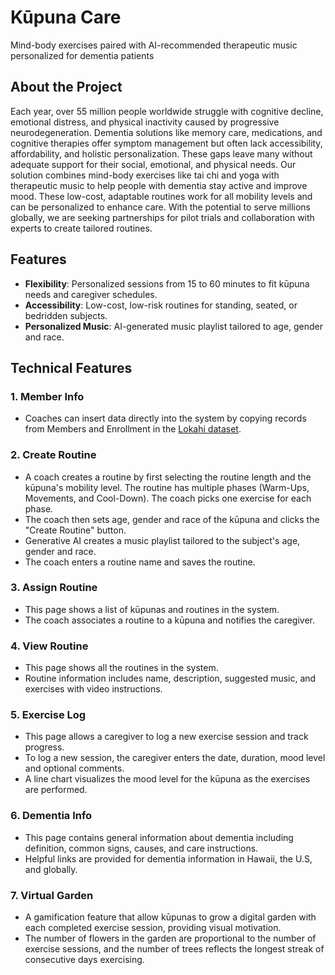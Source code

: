 # Kūpuna Care

Mind-body exercises paired with AI-recommended therapeutic music personalized for dementia patients

## About the Project

Each year, over 55 million people worldwide struggle with cognitive decline, emotional distress, and physical inactivity caused by progressive neurodegeneration. Dementia solutions like memory care, medications, and cognitive therapies offer symptom management but often lack accessibility, affordability, and holistic personalization. These gaps leave many without adequate support for their social, emotional, and physical needs. Our solution combines mind-body exercises like tai chi and yoga with therapeutic music to help people with dementia stay active and improve mood. These low-cost, adaptable routines work for all mobility levels and can be personalized to enhance care. With the potential to serve millions globally, we are seeking partnerships for pilot trials and collaboration with experts to create tailored routines.

## Features

- **Flexibility**: Personalized sessions from 15 to 60 minutes to fit kūpuna needs and caregiver schedules.
- **Accessibility**: Low-cost, low-risk routines for standing, seated, or bedridden subjects.
- **Personalized Music**: AI-generated music playlist tailored to age, gender and race.

## Technical Features
### 1. Member Info
   - Coaches can insert data directly into the system by copying records from Members and Enrollment in the [Lokahi dataset](https://lablab.ai/tech/lokahi-hackathon-datasets).
### 2. Create Routine
   - A coach creates a routine by first selecting the routine length and the kūpuna's mobility level. The routine has multiple phases (Warm-Ups, Movements, and Cool-Down). The coach picks one exercise for each phase.
   - The coach then sets age, gender and race of the kūpuna and clicks the "Create Routine" button.
   - Generative AI creates a music playlist tailored to the subject's age, gender and race.
   - The coach enters a routine name and saves the routine.
### 3. Assign Routine
   - This page shows a list of kūpunas and routines in the system.
   - The coach associates a routine to a kūpuna and notifies the caregiver.
### 4. View Routine
   - This page shows all the routines in the system.
   - Routine information includes name, description, suggested music, and exercises with video instructions.
### 5. Exercise Log
   - This page allows a caregiver to log a new exercise session and track progress.
   - To log a new session, the caregiver enters the date, duration, mood level and optional comments.
   - A line chart visualizes the mood level for the kūpuna as the exercises are performed.
### 6. Dementia Info
   - This page contains general information about dementia including definition, common signs, causes, and care instructions.
   - Helpful links are provided for dementia information in Hawaii, the U.S, and globally.
### 7. Virtual Garden
   - A gamification feature that allow kūpunas to grow a digital garden with each completed exercise session, providing visual motivation.
   - The number of flowers in the garden are proportional to the number of exercise sessions, and the number of trees reflects the longest streak of consecutive days exercising. 

